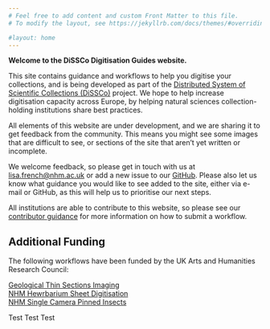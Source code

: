 ```yaml
---
# Feel free to add content and custom Front Matter to this file.
# To modify the layout, see https://jekyllrb.com/docs/themes/#overriding-theme-defaults

#layout: home
---
```

**Welcome to the DiSSCo Digitisation Guides website.** 

This site contains guidance and workflows to help you digitise your collections, and is being developed as part of the [Distributed System of Scientific Collections (DiSSCo)](https://dissco.eu) project. We hope to help increase digitisation capacity across Europe, by helping natural sciences collection-holding institutions share best practices.

All elements of this website are under development, and we are sharing it to get feedback from the community. This means you might see some images that are difficult to see, or sections of the site that aren’t yet written or incomplete. 

We welcome feedback,  so please get in touch with us at lisa.french@nhm.ac.uk or add a new issue to our [GitHub](https://github.com/DiSSCo/dissco.github.io/issues). Please also let us know what guidance you would like to see added to the site, either via e-mail or GitHub, as this will help us to prioritise our next steps.

All institutions are able to contribute to this website, so please see our [contributor guidance](https://dissco.github.io/Guidance/ContributorGuidance.html) for more information on how to submit a workflow. 

## Additional Funding

The following workflows have been funded by the UK Arts and Humanities Research Council:

[Geological Thin Sections Imaging](https://dissco.github.io/Geo/thin_sections.html)\
[NHM Hewrbarium Sheet Digitisation](https://dissco.github.io/HerbariumSheets/NHMHerbariumSheetDigitisationWorkflow.html)\
[NHM Single Camera Pinned Insects](https://dissco.github.io/PinnedInsect/NHM%20single%20camera%20pinned%20insects.html)

Test Test Test
